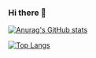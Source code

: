### Hi there 👋

[![Anurag's GitHub stats](https://github-readme-stats.vercel.app/api?username=shaquillehinds&count_private=true&show_icons=true&theme=gotham&hide=contribs,prs,stars,issues)](https://github.com/anuraghazra/github-readme-stats)

[![Top Langs](https://github-readme-stats.vercel.app/api/top-langs/?username=shaquillehinds&layout=compact&theme=gotham&langs_count=8)](https://github.com/anuraghazra/github-readme-stats)

<!--
**shaquillehinds/shaquillehinds** is a ✨ _special_ ✨ repository because its `README.md` (this file) appears on your GitHub profile.

Here are some ideas to get you started:

- 🔭 I’m currently working on ...
- 🌱 I’m currently learning ...
- 👯 I’m looking to collaborate on ...
- 🤔 I’m looking for help with ...
- 💬 Ask me about ...
- 📫 How to reach me: ...
- 😄 Pronouns: ...
- ⚡ Fun fact: ...
-->
